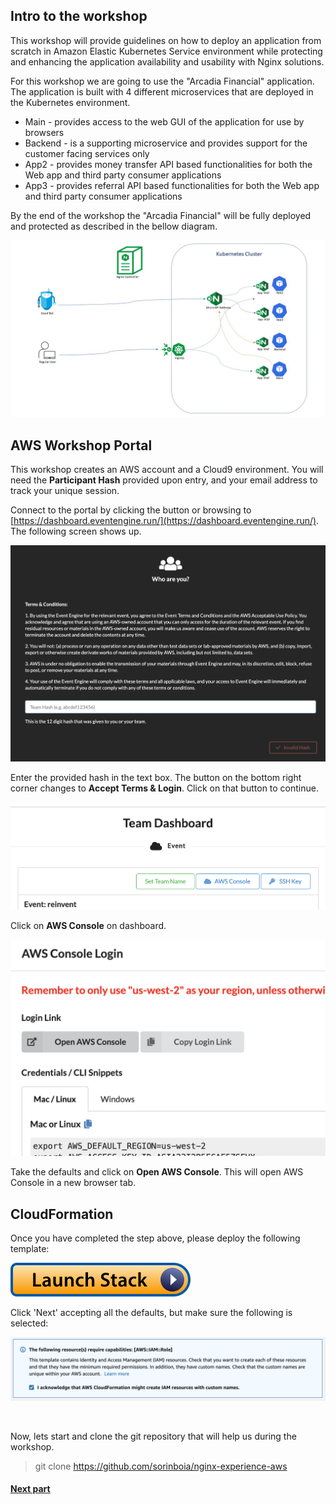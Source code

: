 ## Intro to the workshop

This workshop will provide guidelines on how to deploy an application from scratch in Amazon Elastic Kubernetes Service environment while protecting and enhancing the application availability and usability with Nginx solutions.

For this workshop we are going to use the "Arcadia Financial" application.
The application is built with 4 different microservices that are deployed in the Kubernetes environment.
- Main - provides access to the web GUI of the application for use by browsers
- Backend - is a supporting microservice and provides support for the customer facing services only
- App2 - provides money transfer API based functionalities for both the Web app and third party consumer applications
- App3 - provides referral API based functionalities for both the Web app and third party consumer applications



By the end of the workshop the "Arcadia Financial" will be fully deployed and protected as described in the bellow diagram.

![](images/2env.jpg)


## AWS Workshop Portal

This workshop creates an AWS account and a Cloud9 environment. You will need the **Participant Hash** provided upon entry, and your email address to track your unique session.

Connect to the portal by clicking the button or browsing to [https://dashboard.eventengine.run/](https://dashboard.eventengine.run/). The following screen shows up.

![Event Engine](images/event-engine-initial-screen.png)

Enter the provided hash in the text box. The button on the bottom right corner changes to **Accept Terms & Login**. Click on that button to continue.
  

![Event Engine Dashboard](images/event-engine-dashboard.png)

Click on **AWS Console** on dashboard.  

![Event Engine AWS Console](images/event-engine-aws-console.png)
  
  
Take the defaults and click on **Open AWS Console**. This will open AWS Console in a new browser tab.
  
## CloudFormation
Once you have completed the step above, please deploy the following template:

[![Launch Stack](images/cfls.svg)](https://console.aws.amazon.com/cloudformation/home?region=eu-central-1#/stacks/new?stackName=NGINX-EKS&templateURL=https://artl-cfn-templates.s3.eu-central-1.amazonaws.com/nginx.yaml)

  
Click 'Next' accepting all the defaults, but make sure the following is selected:


![CFN IAM Ack](images/iam-ack.png)

&nbsp;&nbsp;





Now, lets start and clone the git repository that will help us during the workshop.

> git clone https://github.com/sorinboia/nginx-experience-aws


#### [Next part](3tf.md)
